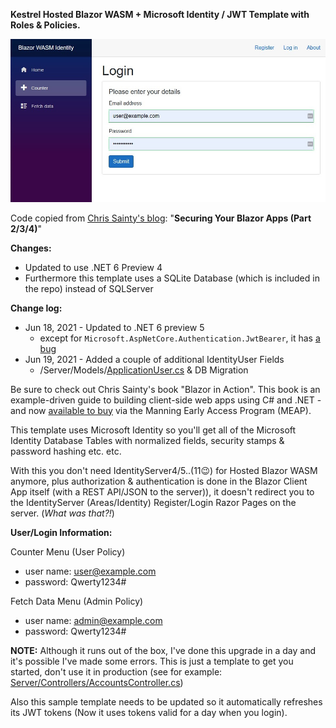 **Kestrel Hosted Blazor WASM + Microsoft Identity / JWT Template with Roles & Policies.**

![Blazor WASM Identity Template Screenshot](Screenshot.jpg)

Code copied from [Chris Sainty's blog](https://chrissainty.com/securing-your-blazor-apps-authentication-with-clientside-blazor-using-webapi-aspnet-core-identity/): "**Securing Your Blazor Apps (Part 2/3/4)**"

**Changes:**
 * Updated to use .NET 6 Preview 4
 * Furthermore this template uses a SQLite Database (which is included in the repo) instead of SQLServer

**Change log:**
 * Jun 18, 2021 - Updated to .NET 6 preview 5
   * except for `Microsoft.AspNetCore.Authentication.JwtBearer`, it has [a bug](https://github.com/dotnet/aspnetcore/issues/33634)
 * Jun 19, 2021 - Added a couple of additional IdentityUser Fields 
   * /Server/Models/[ApplicationUser.cs](https://github.com/JeepNL/Hosted_Blazor_WASM_Identity/blob/master/Hosted_Blazor_WASM_Identity/Server/Models/ApplicationUser.cs) & DB Migration

Be sure to check out Chris Sainty's book "Blazor in Action". This book is an example-driven guide to building client-side web apps using C# and .NET - and now [available to buy](https://www.manning.com/books/blazor-in-action?utm_source=sainty&utm_medium=affiliate&utm_campaign=book_sainty_blazor_10_7_20&a_aid=sainty&a_bid=a0dc2c45) via the Manning Early Access Program (MEAP).

This template uses Microsoft Identity so you'll get all of the Microsoft Identity Database Tables with normalized fields, security stamps & password hashing etc. etc.

With this you don't need IdentityServer4/5..(11😉) for Hosted Blazor WASM anymore, plus authorization & authentication is done in the Blazor Client App itself (with a REST API/JSON to the server)), it doesn't redirect you to the IdentityServer (Areas/Identity) Register/Login Razor Pages on the server. (_What was that?!_)

**User/Login Information:**

Counter Menu (User Policy)
 * user name: user@example.com
 * password: Qwerty1234#

Fetch Data Menu (Admin Policy)
 * user name: admin@example.com 
 * password: Qwerty1234#
  
**NOTE:** Although it runs out of the box, I've done this upgrade in a day and it's possible I've made some errors. This is just a template to get you started, don't use it in production (see for example: [Server/Controllers/AccountsController.cs](https://github.com/JeepNL/Hosted_Blazor_WASM_Identity/blob/master/Hosted_Blazor_WASM_Identity/Server/Controllers/AccountsController.cs))

Also this sample template needs to be updated so it automatically refreshes its JWT tokens (Now it uses tokens valid for a day when you login).
